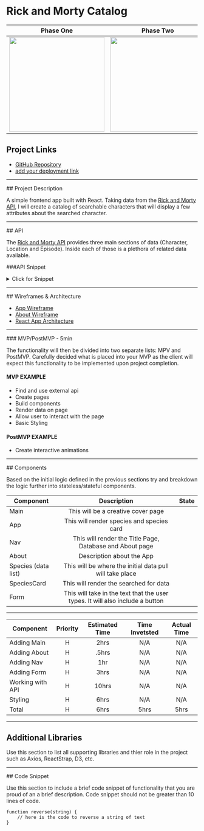 # Rick and Morty Catalog
| Phase One | Phase Two| Phase Three |
| :---: |  :---: | :---: |
| <img src="https://media.giphy.com/media/3o7TKuAfCHifvPdcxG/giphy.gif" width="250"> | <img src="https://media.giphy.com/media/afqT2ykIlYcVi/giphy.gif" width="250">  | <img src="https://media.giphy.com/media/1zkMdevx4zPh7Oft1a/giphy.gif" width="250"> |
## Project Links

- [GitHub Repository](https://https://github.com/kelstrother/ReactApp)
- [add your deployment link]()
<hr>
## Project Description

A simple frontend app built with React. Taking data from the [Rick and Morty API](https://rickandmortyapi.com/), I will create a catalog of searchable characters that will display a few attributes about the searched character.
<hr>
## API

The [Rick and Morty API](https://rickandmortyapi.com/) provides three main sections of data (Character, Location and Episode). Inside each of those is a plethora of related data available. 

###API Snippet
<details>
  <summary>Click for Snippet</summary>
  
``` js
{
  "info": {
    "count": 671,
    "pages": 34,
    "next": "https://rickandmortyapi.com/api/character/?page=2",
    "prev": null
  },
  "results": [
    {
      "id": 1,
      "name": "Rick Sanchez",
      "status": "Alive",
      "species": "Human",
      "type": "",
      "gender": "Male",
      "origin": {
        "name": "Earth",
        "url": "https://rickandmortyapi.com/api/location/1"
      },
      "location": {
        "name": "Earth",
        "url": "https://rickandmortyapi.com/api/location/20"
      },
      "image": "https://rickandmortyapi.com/api/character/avatar/1.jpeg",
      "episode": [
        "https://rickandmortyapi.com/api/episode/1",
        "https://rickandmortyapi.com/api/episode/2",
        // ...
      ],
      "url": "https://rickandmortyapi.com/api/character/1",
      "created": "2017-11-04T18:48:46.250Z"
    },
    // ...
  ]
}
```
</details>
<hr>
## Wireframes & Architecture


- [App Wireframe](https://res.cloudinary.com/kels-cloud/image/upload/v1610742027/Unit%202/Unit_2_Wireframe_uuiqwo.jpg)
- [About Wireframe](https://res.cloudinary.com/kels-cloud/image/upload/v1610742351/Unit%202/Unit_2_wireframe-about_ofuhm7.jpg)
- [React App Architecture](https://res.cloudinary.com/kels-cloud/image/upload/v1610742027/Unit%202/Unit_2_Architecture_-1_x9daqx.jpg)

<hr>
### MVP/PostMVP - 5min

The functionality will then be divided into two separate lists: MPV and PostMVP.  Carefully decided what is placed into your MVP as the client will expect this functionality to be implemented upon project completion.  

#### MVP EXAMPLE
- Find and use external api 
- Create pages
- Build components
- Render data on page 
- Allow user to interact with the page
- Basic Styling

#### PostMVP EXAMPLE

- Create interactive animations
<hr>
## Components

Based on the initial logic defined in the previous sections try and breakdown the logic further into stateless/stateful components. 

| Component | Description | State |
| --- | :---: | :---: | 
| Main | This will be a creative cover page| 
| App | This will render species and species card| 
| Nav | This will render the Title Page, Database and About page | 
| About | Description about the App | 
| Species (data list)| This will be where the initial data pull will take place | 
| SpeciesCard| This will render the searched for data | 
| Form| This will take in the text that the user types. It will also include a button | 
<hr>

| Component | Priority | Estimated Time | Time Invetsted | Actual Time |
| --- | :---: |  :---: | :---: | :---: |
| Adding Main | H | 2hrs| N/A | N/A |
| Adding About | H | .5hrs| N/A | N/A |
| Adding Nav | H | 1hr| N/A | N/A |
| Adding Form | H | 3hrs| N/A | N/A |
| Working with API | H | 10hrs| N/A | N/A|
| Styling | H | 6hrs| N/A | N/A|
| Total | H | 6hrs| 5hrs | 5hrs |
<hr>

## Additional Libraries
 Use this section to list all supporting libraries and thier role in the project such as Axios, ReactStrap, D3, etc. 
<hr>
## Code Snippet

Use this section to include a brief code snippet of functionality that you are proud of an a brief description.  Code snippet should not be greater than 10 lines of code. 

```
function reverse(string) {
	// here is the code to reverse a string of text
}
```
